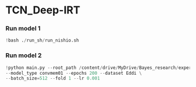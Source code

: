 # TCN_Deep-IRT

### Run model 1
```python
!bash ./run_sh/run_nishio.sh
```

### Run model 2
```python
!python main.py --root_path /content/drive/MyDrive/Bayes_research/experiments/pytorch_models/saved_model/eight_layer1219/ \
--model_type convmem01 --epochs 200 --dataset Eddi \
--batch_size=512 --fold 1 --lr 0.001
```
